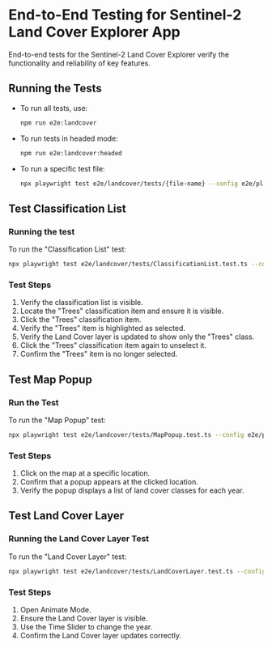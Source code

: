 # End-to-End Testing for Sentinel-2 Land Cover Explorer App
End-to-end tests for the Sentinel-2 Land Cover Explorer verify the functionality and reliability of key features.

## Running the Tests

- To run all tests, use:
    ```bash
    npm run e2e:landcover
    ```

- To run tests in headed mode:
    ```bash
    npm run e2e:landcover:headed
    ```

- To run a specific test file:
    ```bash
    npx playwright test e2e/landcover/tests/{file-name} --config e2e/playwright.landcover.config.ts --headed --workers=1
    ```

## Test Classification List 

### Running the test
To run the "Classification List" test:
```bash
npx playwright test e2e/landcover/tests/ClassificationList.test.ts --config e2e/playwright.landcover.config.ts --headed --workers=1
```
### Test Steps
1. Verify the classification list is visible.
2. Locate the "Trees" classification item and ensure it is visible.
3. Click the "Trees" classification item.
4. Verify the "Trees" item is highlighted as selected.
5. Verify the Land Cover layer is updated to show only the "Trees" class.
6. Click the "Trees" classification item again to unselect it.
7. Confirm the "Trees" item is no longer selected.


## Test Map Popup 

### Run the Test
To run the "Map Popup" test:
```bash
npx playwright test e2e/landcover/tests/MapPopup.test.ts --config e2e/playwright.landcover.config.ts --headed --workers=1
```
### Test Steps
1. Click on the map at a specific location.
2. Confirm that a popup appears at the clicked location.
3. Verify the popup displays a list of land cover classes for each year.


## Test Land Cover Layer

### Running the Land Cover Layer Test

To run the "Land Cover Layer" test:
```bash
npx playwright test e2e/landcover/tests/LandCoverLayer.test.ts --config e2e/playwright.landcover.config.ts --headed --workers=1
```

### Test Steps

1. Open Animate Mode.
2. Ensure the Land Cover layer is visible.
3. Use the Time Slider to change the year.
4. Confirm the Land Cover layer updates correctly.